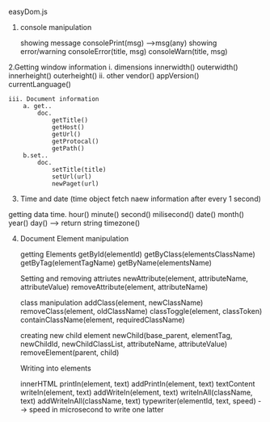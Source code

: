 easyDom.js

1. console manipulation

    showing message
        consolePrint(msg) -->msg(any)
    showing error/warning
        consoleError(title, msg)
        consoleWarn(title, msg)

2.Getting window information
    i. dimensions 
            innerwidth()
            outerwidth()
            innerheight()
            outerheight()
    ii. other
            vendor()
            appVersion()
            currentLanguage()

    iii. Document information
        a. get..
            doc.
                getTitle()
                getHost()
                getUrl()
                getProtocal()
                getPath()
        b.set..
            doc.
                setTitle(title)
                setUrl(url)
                newPaget(url)

3. Time and date
(time object fetch naew information after every 1 second)

getting data
    time.
        hour()
        minute()
        second()
        milisecond()
        date()
        month()
        year()
        day() --> return string
        timezone()

4. Document Element manipulation

    getting Elements
        getById(elementId)
        getByClass(elementsClassName)
        getByTag(elementTagName)
        getByName(elementsName)

    Setting and removing attriutes
        newAttribute(element, attributeName, attributeValue)
        removeAttribute(element, attributeName)

    class manipulation
        addClass(element, newClassName)
        removeClass(element, oldClassName)
        classToggle(element, classToken)
        containClassName(element, requiredClassName)

    creating new child element
        newChild(base_parent, elementTag, newChildId, newChildClassList, attributeName, attributeValue)
        removeElement(parent, child)

    Writing into elements

    innerHTML
        printIn(element, text)
        addPrintIn(element, text)
    textContent
        writeIn(element, text)
        addWriteIn(element, text)
        writeInAll(className, text)
        addWriteInAll(className, text)
        typewriter(elementId, text, speed) --> speed in microsecond to write one latter
